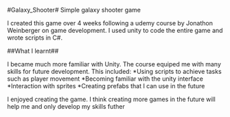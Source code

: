 #Galaxy_Shooter#
Simple galaxy shooter game

I created this game over 4 weeks following a udemy course by Jonathon Weinberger on game development. I used unity to code the entire game and wrote scripts in C#. 

##What I learnt##

I became much more familiar with Unity. The course equiped me with many skills for future development. This included:
*Using scripts to achieve tasks such as player movement
*Becoming familiar with the unity interface
*Interaction with sprites
*Creating prefabs that I can use in the future

I enjoyed creating the game. I think creating more games in the future will help me and only develop my skills futher

